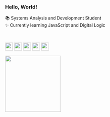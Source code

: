 ### Hello, World!

📚 Systems Analysis and Development Student <br>
✨ Currently learning JavaScript and Digital Logic

##

<div style="display: inline_block"><br>
  <img align="center" alt="ana-html" height="25" src="https://img.shields.io/badge/HTML5-E34F26?style=for-the-badge&logo=html5&logoColor=white">
  <img align="center" alt="ana-css" height="25" src="https://img.shields.io/badge/CSS3-1572B6?style=for-the-badge&logo=css3&logoColor=white">
  <img align="center" alt="ana-js" height="25" src="https://img.shields.io/badge/JavaScript-323330?style=for-the-badge&logo=javascript&logoColor=F7DF1E">
  <img align="center" alt="ana-bs" height="25" src="https://img.shields.io/badge/Bootstrap-563D7C?style=for-the-badge&logo=bootstrap&logoColor=white">
  <img align="center" alt="ana-excel" height="25" src="https://img.shields.io/badge/Microsoft_Excel-217346?style=for-the-badge&logo=microsoft-excel&logoColor=white">
</div>

<br>

<div>
  <a href="https://github.com/euanaclwra">
  <img height="180em" src="https://github-readme-stats.vercel.app/api?username=euanaclwra&show_icons=true&theme=dracula&include_all_commits=true&count_private=true"/>
</div>
